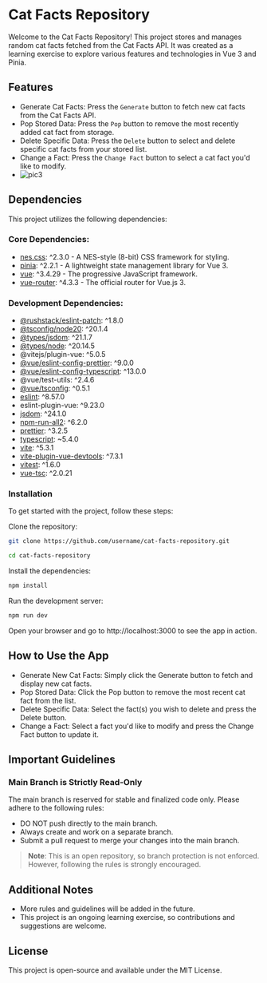 # Cat Facts Repository
Welcome to the Cat Facts Repository! This project stores and manages random cat facts fetched from the Cat Facts API. It was created as a learning exercise to explore various features and technologies in Vue 3 and Pinia.

## Features
- Generate Cat Facts: Press the `Generate` button to fetch new cat facts from the Cat Facts API.
- Pop Stored Data: Press the `Pop` button to remove the most recently added cat fact from storage.
- Delete Specific Data: Press the `Delete` button to select and delete specific cat facts from your stored list.
- Change a Fact: Press the `Change Fact` button to select a cat fact you'd like to modify.
- 
  ![pic3](https://github.com/user-attachments/assets/be3a7467-785a-4aac-ad79-ba59ad874336)
## Dependencies
This project utilizes the following dependencies:

### Core Dependencies:
- [nes.css](https://nostalgic-css.github.io/NES.css/): ^2.3.0 - A NES-style (8-bit) CSS framework for styling.
- [pinia](https://pinia.vuejs.org/): ^2.2.1 - A lightweight state management library for Vue 3.
- [vue](https://vuejs.org/): ^3.4.29 - The progressive JavaScript framework.
- [vue-router](https://router.vuejs.org/): ^4.3.3 - The official router for Vue.js 3.
  
### Development Dependencies:
- [@rushstack/eslint-patch](https://www.npmjs.com/package/@rushstack/eslint-patch): ^1.8.0
- [@tsconfig/node20](https://www.npmjs.com/package/@tsconfig/node20): ^20.1.4
- [@types/jsdom](https://www.npmjs.com/package/@types/jsdom): ^21.1.7
- [@types/node](https://www.npmjs.com/package/@types/node): ^20.14.5
- @vitejs/plugin-vue: ^5.0.5
- [@vue/eslint-config-prettier](https://www.npmjs.com/package/@vue/eslint-config-prettier): ^9.0.0
- [@vue/eslint-config-typescript](https://www.npmjs.com/package/@vue/eslint-config-typescript): ^13.0.0
- @vue/test-utils: ^2.4.6
- [@vue/tsconfig](https://www.npmjs.com/package/@vue/tsconfig): ^0.5.1
- [eslint](https://eslint.org/): ^8.57.0
- eslint-plugin-vue: ^9.23.0
- [jsdom](https://github.com/jsdom/jsdom): ^24.1.0
- [npm-run-all2](https://www.npmjs.com/package/npm-run-all2): ^6.2.0
- [prettier](https://prettier.io/): ^3.2.5
- [typescript](https://www.typescriptlang.org/): ~5.4.0
- [vite](https://vitejs.dev/): ^5.3.1
- [vite-plugin-vue-devtools](https://github.com/webfansplz/vite-plugin-vue-devtools): ^7.3.1
- [vitest](https://vitest.dev/): ^1.6.0
- [vue-tsc](https://github.com/johnsoncodehk/volar/tree/master/packages/vue-tsc): ^2.0.21
  
### Installation
To get started with the project, follow these steps:

Clone the repository:

```bash
git clone https://github.com/username/cat-facts-repository.git
```

```bash
cd cat-facts-repository
```

Install the dependencies:
```bash
npm install
```

Run the development server:
```bash
npm run dev
```
Open your browser and go to http://localhost:3000 to see the app in action.

## How to Use the App
- Generate New Cat Facts: Simply click the Generate button to fetch and display new cat facts.
- Pop Stored Data: Click the Pop button to remove the most recent cat fact from the list.
- Delete Specific Data: Select the fact(s) you wish to delete and press the Delete button.
- Change a Fact: Select a fact you'd like to modify and press the Change Fact button to update it.
  
## Important Guidelines
### Main Branch is Strictly Read-Only
The main branch is reserved for stable and finalized code only. Please adhere to the following rules:

- DO NOT push directly to the main branch.
- Always create and work on a separate branch.
- Submit a pull request to merge your changes into the main branch.
  
>**Note**: This is an open repository, so branch protection is not enforced. However, following the rules is strongly encouraged.

## Additional Notes
- More rules and guidelines will be added in the future.
- This project is an ongoing learning exercise, so contributions and suggestions are welcome.
## License
This project is open-source and available under the MIT License.
